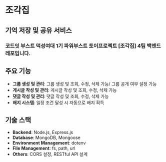 # 조각집

## 기억 저장 및 공유 서비스

### 코드잇 부스트 덕성여대 1기 파워부스트 토이프로젝트 [조각집] 4팀 백엔드 레포입니다.

## 주요 기능

-   **그룹 생성 및 관리**: 그룹 생성 및 조회, 수정, 삭제 가능/ 그룹 공개 여부 설정 가능
-   **게시글 작성 및 관리**: 게시글 작성 및 조회, 수정, 삭제 가능
-   **댓글 작성 및 관리**: 댓글 작성 및 조회, 수정, 삭제 가능
-   **배지 시스템**: 일정 조건 달성 시 자동으로 배지 획득

## 기술 스택

-   **Backend**: Node.js, Express.js
-   **Database**: MongoDB, Mongoose
-   **Environment Management**: dotenv
-   **File Management**: fs, path, url
-   **Others**: CORS 설정, RESTful API 설계
